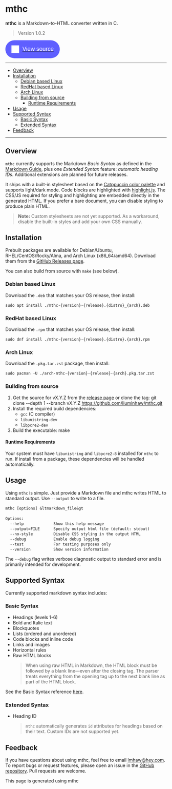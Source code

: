# mthc

**mthc** is a Markdown-to-HTML converter written in C. 

> Version 1.0.2

<div>
    <a href="https://github.com/liuminhaw/mthc/tree/v1.0.2">
        <button style="display: flex;align-items: center;gap: 10px;background-color: #5f5fff;color: #ffffff;font-size: 18px;padding: 0.6rem 1.2rem;border-radius: 100px; border: none; cursor: pointer;"><img
  src="images/github-mark-white.svg" height="24px" width="24px" style="margin: 0.4rem 0"/> View source</button>
    </a>
</div>

---

- [Overview](#overview)
- [Installation](#installation)
    - [Debian based Linux](#debian-based-linux)
    - [RedHat based Linux](#redhat-based-linux)
    - [Arch Linux](#arch-linux)
    - [Building from source](#building-from-source)
        - [Runtime Requirements](#runtime-requirements)
- [Usage](#usage)
- [Supported Syntax](#supported-syntax)
    - [Basic Syntax](#basic-syntax)
    - [Extended Syntax](#extended-syntax)
- [Feedback](#feedback)

---

## Overview
`mthc` currently supports the Markdown *Basic Syntax* as defined in the [Markdown Guide](https://www.markdownguide.org/basic-syntax/), plus one *Extended Syntax* feature: *automatic heading IDs*. Additional extensions are planned for future releases.

It ships with a built-in stylesheet based on the [Catppuccin color palette](https://catppuccin.com/palette/) and supports light/dark mode. Code blocks are highlighted with [highlight.js](https://highlightjs.org/). The CSS/JS required for styling and highlighting are embedded directly in the generated HTML. If you prefer a bare document, you can disable styling to produce plain HTML.

> **Note:** Custom stylesheets are not yet supported. As a workaround, disable the built-in styles and add your own CSS manually.


## Installation
Prebuilt packages are available for Debian/Ubuntu, RHEL/CentOS/Rocky/Alma, and Arch Linux (x86_64/amd64). Download them from the [GitHub Releases page](https://github.com/liuminhaw/mthc/releases).

You can also build from source with `make` (see below).

### Debian based Linux
Download the `.deb` that matches your OS release, then install:

    sudo apt install ./mthc-{version}-{release}.{distro}_{arch}.deb

### RedHat based Linux
Download the `.rpm` that matches your OS release, then install:

    sudo dnf install ./mthc-{version}-{release}.{distro}.{arch}.rpm

### Arch Linux
Download the `.pkg.tar.zst` package, then install:

    sudo pacman -U ./arch-mthc-{version}-{release}-{arch}.pkg.tar.zst

### Building from source
1. Get the source for vX.Y.Z from the [release page](https://github.com/liuminhaw/mthc/releases) or clone the tag:
        git clone --depth 1 --branch vX.Y.Z https://github.com/liuminhaw/mthc.git
1. Install the required build dependencies:
    - `gcc` (C compiler)
    - `libunistring-dev`
    - `libpcre2-dev`
1. Build the executable:
        make

#### Runtime Requirements
Your system must have `libunistring` and `libpcre2-8` installed for `mthc` to run. If install from a package, these dependencies will be handled automatically.

## Usage
Using `mthc` is simple. Just provide a Markdown file and mthc writes HTML to standard output. Use `--output` to write to a file.

    mthc [options] &ltmarkdown_file&gt
     
    Options:
      --help             Show this help message
      --output=FILE      Specify output html file (default: stdout)
      --no-style         Disable CSS styling in the output HTML
      --debug            Enable debug logging
      --test             For testing purposes only
      --version          Show version information

The `--debug` flag writes verbose diagnostic output to standard error and is primarily intended for development.

## Supported Syntax
Currently supported markdown syntax includes:

### Basic Syntax
- Headings (levels 1-6)
- Bold and Italic text
- Blockquotes
- Lists (ordered and unordered)
- Code blocks and inline code
- Links and images
- Horizontal rules
- Raw HTML blocks
    > When using raw HTML in Markdown, the HTML block must be followed by a blank line—even after the closing tag. The parser treats everything from the opening tag up to the next blank line as part of the HTML block.

See the Basic Syntax reference [here](https://www.markdownguide.org/basic-syntax/).

### Extended Syntax
- Heading ID
    > `mthc` automatically generates `id` attributes for headings based on their text. Custom IDs are not supported yet.

## Feedback 
If you have questions about using mthc, feel free to email <lmhaw@hey.com>.
To report bugs or request features, please open an issue in the [GitHub repository](https://github.com/liuminhaw/mthc). Pull requests are welcome.

<footer>
This page is generated using mthc
</footer>
